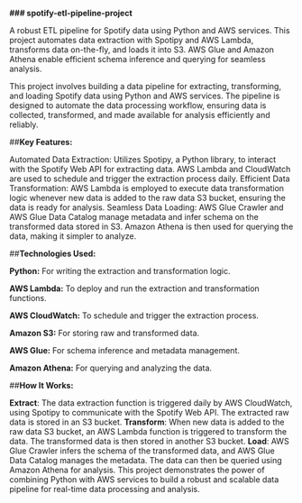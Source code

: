 **### spotify-etl-pipeline-project**

A robust ETL pipeline for Spotify data using Python and AWS services. This project automates data extraction with Spotipy and AWS Lambda, transforms data on-the-fly, and loads it into S3. AWS Glue and Amazon Athena enable efficient schema inference and querying for seamless analysis.

This project involves building a data pipeline for extracting, transforming, and loading Spotify data using Python and AWS services. The pipeline is designed to automate the data processing workflow, ensuring data is collected, transformed, and made available for analysis efficiently and reliably.

##**Key Features:**

Automated Data Extraction: Utilizes Spotipy, a Python library, to interact with the Spotify Web API for extracting data. AWS Lambda and CloudWatch are used to schedule and trigger the extraction process daily.
Efficient Data Transformation: AWS Lambda is employed to execute data transformation logic whenever new data is added to the raw data S3 bucket, ensuring the data is ready for analysis.
Seamless Data Loading: AWS Glue Crawler and AWS Glue Data Catalog manage metadata and infer schema on the transformed data stored in S3. Amazon Athena is then used for querying the data, making it simpler to analyze.

##**Technologies Used:**

**Python:** For writing the extraction and transformation logic.

**AWS Lambda:** To deploy and run the extraction and transformation functions.

**AWS CloudWatch:** To schedule and trigger the extraction process.

**Amazon S3:** For storing raw and transformed data.

**AWS Glue:** For schema inference and metadata management.

**Amazon Athena:** For querying and analyzing the data.

##**How It Works:**

**Extract**: The data extraction function is triggered daily by AWS CloudWatch, using Spotipy to communicate with the Spotify Web API. The extracted raw data is stored in an S3 bucket.
**Transform**: When new data is added to the raw data S3 bucket, an AWS Lambda function is triggered to transform the data. The transformed data is then stored in another S3 bucket.
**Load**: AWS Glue Crawler infers the schema of the transformed data, and AWS Glue Data Catalog manages the metadata. The data can then be queried using Amazon Athena for analysis.
This project demonstrates the power of combining Python with AWS services to build a robust and scalable data pipeline for real-time data processing and analysis.

